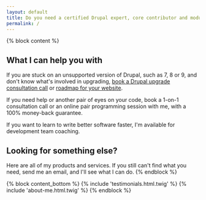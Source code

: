```yaml
---
layout: default
title: Do you need a certified Drupal expert, core contributor and module maintainer?
permalink: /
---
```


{% block content %}

## What I can help you with

If you are stuck on an unsupported version of Drupal, such as 7, 8 or 9, and don't know what's involved in upgrading, [book a Drupal upgrade consultation call][call] or [roadmap for your website][roadmap].

If you need help or another pair of eyes on your code, book a 1-on-1 consultation call or an online pair programming session with me, with a 100% money-back guarantee.

If you want to learn to write better software faster, I'm available for development team coaching.

## Looking for something else?

Here are all of my products and services. If you still can't find what you need, send me an email, and I'll see what I can do.
{% endblock %}

{% block content_bottom %}
  {% include 'testimonials.html.twig' %}
  {% include 'about-me.html.twig' %}
{% endblock %}

[call]: {{site.url}}/call
[roadmap]: {{site.url}}/roadmap
